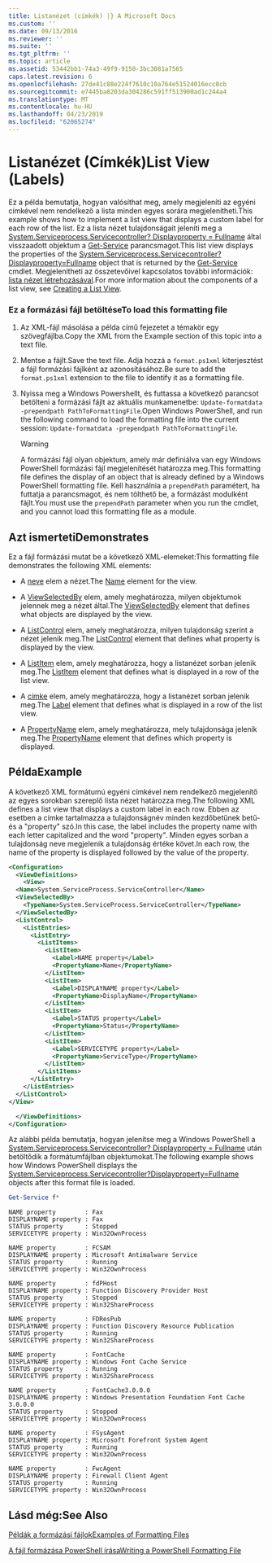 ```yaml
---
title: Listanézet (címkék) |} A Microsoft Docs
ms.custom: ''
ms.date: 09/13/2016
ms.reviewer: ''
ms.suite: ''
ms.tgt_pltfrm: ''
ms.topic: article
ms.assetid: 53442bb1-74a3-49f9-9150-3bc3081a7565
caps.latest.revision: 6
ms.openlocfilehash: 27de41c88e224f7610c10a764e51524016ecc8cb
ms.sourcegitcommit: e7445ba8203da304286c591ff513900ad1c244a4
ms.translationtype: MT
ms.contentlocale: hu-HU
ms.lasthandoff: 04/23/2019
ms.locfileid: "62065274"
---
```

# <a name="list-view-labels"></a><span data-ttu-id="51a71-102">Listanézet (Címkék)</span><span class="sxs-lookup"><span data-stu-id="51a71-102">List View (Labels)</span></span>

<span data-ttu-id="51a71-103">Ez a példa bemutatja, hogyan valósíthat meg, amely megjeleníti az egyéni címkével nem rendelkező a lista minden egyes sorára megjelenítheti.</span><span class="sxs-lookup"><span data-stu-id="51a71-103">This example shows how to implement a list view that displays a custom label for each row of the list.</span></span> <span data-ttu-id="51a71-104">Ez a lista nézet tulajdonságait jeleníti meg a [System.Serviceprocess.Servicecontroller? Displayproperty = Fullname](/dotnet/api/System.ServiceProcess.ServiceController) által visszaadott objektum a [Get-Service](/powershell/module/Microsoft.PowerShell.Management/Get-Service) parancsmagot.</span><span class="sxs-lookup"><span data-stu-id="51a71-104">This list view displays the properties of the [System.Serviceprocess.Servicecontroller?Displayproperty=Fullname](/dotnet/api/System.ServiceProcess.ServiceController) object that is returned by the [Get-Service](/powershell/module/Microsoft.PowerShell.Management/Get-Service) cmdlet.</span></span> <span data-ttu-id="51a71-105">Megjelenítheti az összetevőivel kapcsolatos további információk: [lista nézet létrehozásával](./creating-a-list-view.md).</span><span class="sxs-lookup"><span data-stu-id="51a71-105">For more information about the components of a list view, see [Creating a List View](./creating-a-list-view.md).</span></span>

### <a name="to-load-this-formatting-file"></a><span data-ttu-id="51a71-106">Ez a formázási fájl betöltése</span><span class="sxs-lookup"><span data-stu-id="51a71-106">To load this formatting file</span></span>

1. <span data-ttu-id="51a71-107">Az XML-fájl másolása a példa című fejezetet a témakör egy szövegfájlba.</span><span class="sxs-lookup"><span data-stu-id="51a71-107">Copy the XML from the Example section of this topic into a text file.</span></span>

2. <span data-ttu-id="51a71-108">Mentse a fájlt.</span><span class="sxs-lookup"><span data-stu-id="51a71-108">Save the text file.</span></span> <span data-ttu-id="51a71-109">Adja hozzá a `format.ps1xml` kiterjesztést a fájl formázási fájlként az azonosításához.</span><span class="sxs-lookup"><span data-stu-id="51a71-109">Be sure to add the `format.ps1xml` extension to the file to identify it as a formatting file.</span></span>

3. <span data-ttu-id="51a71-110">Nyissa meg a Windows Powershellt, és futtassa a következő parancsot betölteni a formázási fájlt az aktuális munkamenetbe: `Update-formatdata -prependpath PathToFormattingFile`.</span><span class="sxs-lookup"><span data-stu-id="51a71-110">Open Windows PowerShell, and run the following command to load the formatting file into the current session: `Update-formatdata -prependpath PathToFormattingFile`.</span></span>

   > [!WARNING]
   > <span data-ttu-id="51a71-111">A formázási fájl olyan objektum, amely már definiálva van egy Windows PowerShell formázási fájl megjelenítését határozza meg.</span><span class="sxs-lookup"><span data-stu-id="51a71-111">This formatting file defines the display of an object that is already defined by a Windows PowerShell formatting file.</span></span> <span data-ttu-id="51a71-112">Kell használnia a `prependPath` paramétert, ha futtatja a parancsmagot, és nem tölthető be, a formázást modulként fájlt.</span><span class="sxs-lookup"><span data-stu-id="51a71-112">You must use the `prependPath` parameter when you run the cmdlet, and you cannot load this formatting file as a module.</span></span>

## <a name="demonstrates"></a><span data-ttu-id="51a71-113">Azt ismerteti</span><span class="sxs-lookup"><span data-stu-id="51a71-113">Demonstrates</span></span>

<span data-ttu-id="51a71-114">Ez a fájl formázási mutat be a következő XML-elemeket:</span><span class="sxs-lookup"><span data-stu-id="51a71-114">This formatting file demonstrates the following XML elements:</span></span>

- <span data-ttu-id="51a71-115">A [neve](./name-element-for-view-format.md) elem a nézet.</span><span class="sxs-lookup"><span data-stu-id="51a71-115">The [Name](./name-element-for-view-format.md) element for the view.</span></span>

- <span data-ttu-id="51a71-116">A [ViewSelectedBy](./viewselectedby-element-format.md) elem, amely meghatározza, milyen objektumok jelennek meg a nézet által.</span><span class="sxs-lookup"><span data-stu-id="51a71-116">The [ViewSelectedBy](./viewselectedby-element-format.md) element that defines what objects are displayed by the view.</span></span>

- <span data-ttu-id="51a71-117">A [ListControl](./listcontrol-element-format.md) elem, amely meghatározza, milyen tulajdonság szerint a nézet jelenik meg.</span><span class="sxs-lookup"><span data-stu-id="51a71-117">The [ListControl](./listcontrol-element-format.md) element that defines what property is displayed by the view.</span></span>

- <span data-ttu-id="51a71-118">A [ListItem](./listitem-element-for-listitems-for-listcontrol-format.md) elem, amely meghatározza, hogy a listanézet sorban jelenik meg.</span><span class="sxs-lookup"><span data-stu-id="51a71-118">The [ListItem](./listitem-element-for-listitems-for-listcontrol-format.md) element that defines what is displayed in a row of the list view.</span></span>

- <span data-ttu-id="51a71-119">A [címke](./label-element-for-listitem-for-listcontrol-format.md) elem, amely meghatározza, hogy a listanézet sorban jelenik meg.</span><span class="sxs-lookup"><span data-stu-id="51a71-119">The [Label](./label-element-for-listitem-for-listcontrol-format.md) element that defines what is displayed in a row of the list view.</span></span>

- <span data-ttu-id="51a71-120">A [PropertyName](./propertyname-element-for-listitem-for-listcontrol-format.md) elem, amely meghatározza, mely tulajdonsága jelenik meg.</span><span class="sxs-lookup"><span data-stu-id="51a71-120">The [PropertyName](./propertyname-element-for-listitem-for-listcontrol-format.md) element that defines which property is displayed.</span></span>

## <a name="example"></a><span data-ttu-id="51a71-121">Példa</span><span class="sxs-lookup"><span data-stu-id="51a71-121">Example</span></span>

<span data-ttu-id="51a71-122">A következő XML formátumú egyéni címkével nem rendelkező megjelenítő az egyes sorokban szereplő lista nézet határozza meg.</span><span class="sxs-lookup"><span data-stu-id="51a71-122">The following XML defines a list view that displays a custom label in each row.</span></span> <span data-ttu-id="51a71-123">Ebben az esetben a címke tartalmazza a tulajdonságnév minden kezdőbetűnek betű- és a "property" szó.</span><span class="sxs-lookup"><span data-stu-id="51a71-123">In this case, the label includes the property name with each letter capitalized and the word "property".</span></span> <span data-ttu-id="51a71-124">Minden egyes sorban a tulajdonság neve megjelenik a tulajdonság értéke követ.</span><span class="sxs-lookup"><span data-stu-id="51a71-124">In each row, the name of the property is displayed followed by the value of the property.</span></span>

```xml
<Configuration>
  <ViewDefinitions>
    <View>
  <Name>System.ServiceProcess.ServiceController</Name>
  <ViewSelectedBy>
    <TypeName>System.ServiceProcess.ServiceController</TypeName>
  </ViewSelectedBy>
  <ListControl>
    <ListEntries>
      <ListEntry>
        <ListItems>
          <ListItem>
            <Label>NAME property</Label>
            <PropertyName>Name</PropertyName>
          </ListItem>
          <ListItem>
            <Label>DISPLAYNAME property</Label>
            <PropertyName>DisplayName</PropertyName>
          </ListItem>
          <ListItem>
            <Label>STATUS property</Label>
            <PropertyName>Status</PropertyName>
          </ListItem>
          <ListItem>
            <Label>SERVICETYPE property</Label>
            <PropertyName>ServiceType</PropertyName>
          </ListItem>
        </ListItems>
      </ListEntry>
    </ListEntries>
  </ListControl>
</View>

  </ViewDefinitions>
</Configuration>
```

<span data-ttu-id="51a71-125">Az alábbi példa bemutatja, hogyan jelenítse meg a Windows PowerShell a [System.Serviceprocess.Servicecontroller? Displayproperty = Fullname](/dotnet/api/System.ServiceProcess.ServiceController) után betöltődik a formátumfájlban objektumokat.</span><span class="sxs-lookup"><span data-stu-id="51a71-125">The following example shows how Windows PowerShell displays the [System.Serviceprocess.Servicecontroller?Displayproperty=Fullname](/dotnet/api/System.ServiceProcess.ServiceController) objects after this format file is loaded.</span></span>

```powershell
Get-Service f*
```

```output
NAME property        : Fax
DISPLAYNAME property : Fax
STATUS property      : Stopped
SERVICETYPE property : Win32OwnProcess

NAME property        : FCSAM
DISPLAYNAME property : Microsoft Antimalware Service
STATUS property      : Running
SERVICETYPE property : Win32OwnProcess

NAME property        : fdPHost
DISPLAYNAME property : Function Discovery Provider Host
STATUS property      : Stopped
SERVICETYPE property : Win32ShareProcess

NAME property        : FDResPub
DISPLAYNAME property : Function Discovery Resource Publication
STATUS property      : Running
SERVICETYPE property : Win32ShareProcess

NAME property        : FontCache
DISPLAYNAME property : Windows Font Cache Service
STATUS property      : Running
SERVICETYPE property : Win32ShareProcess

NAME property        : FontCache3.0.0.0
DISPLAYNAME property : Windows Presentation Foundation Font Cache 3.0.0.0
STATUS property      : Stopped
SERVICETYPE property : Win32OwnProcess

NAME property        : FSysAgent
DISPLAYNAME property : Microsoft Forefront System Agent
STATUS property      : Running
SERVICETYPE property : Win32OwnProcess

NAME property        : FwcAgent
DISPLAYNAME property : Firewall Client Agent
STATUS property      : Running
SERVICETYPE property : Win32OwnProcess
```

## <a name="see-also"></a><span data-ttu-id="51a71-126">Lásd még:</span><span class="sxs-lookup"><span data-stu-id="51a71-126">See Also</span></span>

[<span data-ttu-id="51a71-127">Példák a formázási fájlok</span><span class="sxs-lookup"><span data-stu-id="51a71-127">Examples of Formatting Files</span></span>](./examples-of-formatting-files.md)

[<span data-ttu-id="51a71-128">A fájl formázása PowerShell írása</span><span class="sxs-lookup"><span data-stu-id="51a71-128">Writing a PowerShell Formatting File</span></span>](./writing-a-powershell-formatting-file.md)

